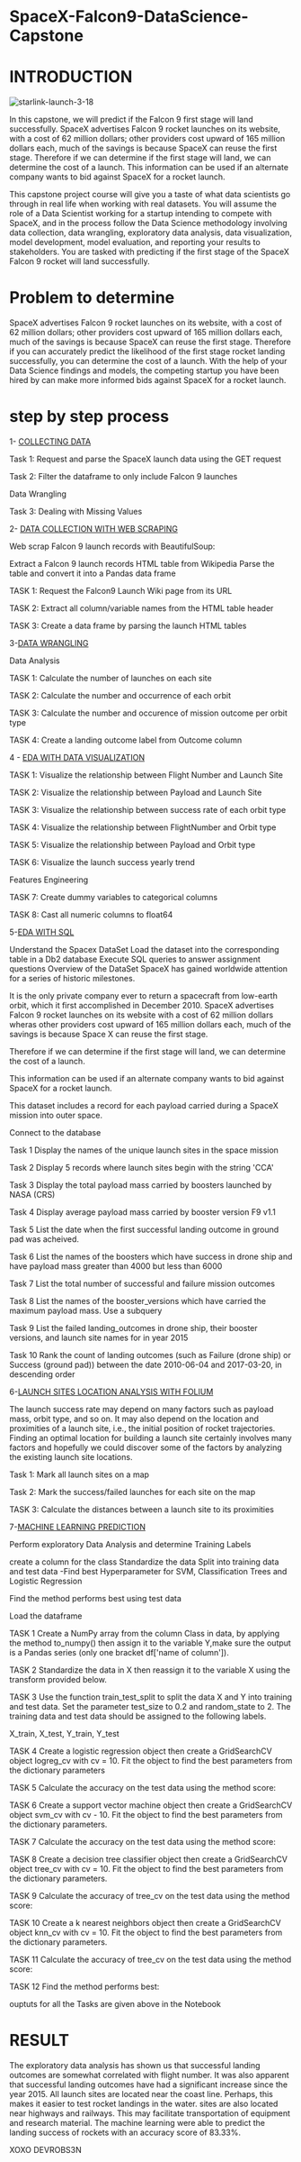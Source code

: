 # SpaceX-Falcon9-DataScience-Capstone
#  INTRODUCTION

![starlink-launch-3-18](https://user-images.githubusercontent.com/100082194/176105487-ffdc53e9-0772-4614-95da-8962766bc0b3.gif)

 
 In this capstone, we will predict if the Falcon 9 first stage will land successfully. SpaceX advertises Falcon 9 rocket launches on its website, with a cost of 62 million dollars; other providers cost upward of 165 million dollars each, much of the savings is because SpaceX can reuse the first stage. Therefore if we can determine if the first stage will land, we can determine the cost of a launch. This information can be used if an alternate company wants to bid against SpaceX for a rocket launch.

This capstone project course will give you a taste of what data scientists go through in real life when working with real datasets. You will assume the role of a Data Scientist working for a startup intending to compete with SpaceX, and in the process follow the Data Science methodology involving data collection, data wrangling, exploratory data analysis, data visualization, model development, model evaluation, and reporting your results to stakeholders. You are tasked with predicting if the first stage of the SpaceX Falcon 9 rocket will land successfully.

# Problem to determine
SpaceX advertises Falcon 9 rocket launches on its website, with a cost of 62 million dollars; other providers cost upward of 165 million dollars each, much of the savings is because SpaceX can reuse the first stage. Therefore if you can accurately predict the likelihood of the first stage rocket landing successfully, you can determine the cost of a launch. With the help of your Data Science findings and models, the competing startup you have been hired by can make more informed bids against SpaceX for a rocket launch.

# step by step process

 1- [COLLECTING DATA](https://github.com/DEVROBSEN/coursera/blob/main/SpaceXDataCollect.ipynb)
 
 Task 1: Request and parse the SpaceX launch data using the GET request
 
 Task 2: Filter the dataframe to only include Falcon 9 launches
 
 Data Wrangling
 
 Task 3: Dealing with Missing Values
 
 2- [DATA COLLECTION WITH WEB SCRAPING](https://github.com/DEVROBSEN/coursera/blob/main/DataCollectWebScraping.ipynb)
 
 
Web scrap Falcon 9 launch records with BeautifulSoup:

Extract a Falcon 9 launch records HTML table from Wikipedia
Parse the table and convert it into a Pandas data frame

TASK 1: Request the Falcon9 Launch Wiki page from its URL

TASK 2: Extract all column/variable names from the HTML table header

TASK 3: Create a data frame by parsing the launch HTML tables


3-[DATA WRANGLING](https://github.com/DEVROBSEN/coursera/blob/main/EDA.ipynb)

Data Analysis

TASK 1: Calculate the number of launches on each site

TASK 2: Calculate the number and occurrence of each orbit

TASK 3: Calculate the number and occurence of mission outcome per orbit type

TASK 4: Create a landing outcome label from Outcome column

4 - [EDA WITH DATA VISUALIZATION](https://github.com/DEVROBSEN/coursera/blob/main/EDA_Visualization.ipynb)

TASK 1: Visualize the relationship between Flight Number and Launch Site

TASK 2: Visualize the relationship between Payload and Launch Site

TASK 3: Visualize the relationship between success rate of each orbit type

TASK 4: Visualize the relationship between FlightNumber and Orbit type

TASK 5: Visualize the relationship between Payload and Orbit type

TASK 6: Visualize the launch success yearly trend

Features Engineering

TASK 7: Create dummy variables to categorical columns

TASK 8: Cast all numeric columns to float64

5-[EDA WITH SQL](https://github.com/DEVROBSEN/coursera/blob/main/EDA_SQL.ipynb)

Understand the Spacex DataSet
Load the dataset into the corresponding table in a Db2 database
Execute SQL queries to answer assignment questions
Overview of the DataSet
SpaceX has gained worldwide attention for a series of historic milestones.

It is the only private company ever to return a spacecraft from low-earth orbit, which it first accomplished in December 2010. SpaceX advertises Falcon 9 rocket launches on its website with a cost of 62 million dollars wheras other providers cost upward of 165 million dollars each, much of the savings is because Space X can reuse the first stage.

Therefore if we can determine if the first stage will land, we can determine the cost of a launch.

This information can be used if an alternate company wants to bid against SpaceX for a rocket launch.

This dataset includes a record for each payload carried during a SpaceX mission into outer space.

Connect to the database

Task 1
Display the names of the unique launch sites in the space mission

Task 2
Display 5 records where launch sites begin with the string 'CCA'

Task 3
Display the total payload mass carried by boosters launched by NASA (CRS)

Task 4
Display average payload mass carried by booster version F9 v1.1

Task 5
List the date when the first successful landing outcome in ground pad was acheived.

Task 6
List the names of the boosters which have success in drone ship and have payload mass greater than 4000 but less than 6000

Task 7
List the total number of successful and failure mission outcomes

Task 8
List the names of the booster_versions which have carried the maximum payload mass. Use a subquery

Task 9
List the failed landing_outcomes in drone ship, their booster versions, and launch site names for in year 2015


Task 10
Rank the count of landing outcomes (such as Failure (drone ship) or Success (ground pad)) between the date 2010-06-04 and 2017-03-20, in descending order

6-[LAUNCH SITES LOCATION ANALYSIS WITH FOLIUM](https://github.com/DEVROBSEN/coursera/blob/main/LaunchSitesLocationAnalysis.ipynb)

The launch success rate may depend on many factors such as payload mass, orbit type, and so on. It may also depend on the location and proximities of a launch site, i.e., the initial position of rocket trajectories. Finding an optimal location for building a launch site certainly involves many factors and hopefully we could discover some of the factors by analyzing the existing launch site locations.

Task 1: Mark all launch sites on a map

Task 2: Mark the success/failed launches for each site on the map

TASK 3: Calculate the distances between a launch site to its proximities

7-[MACHINE LEARNING PREDICTION](https://github.com/DEVROBSEN/coursera/blob/main/SpaceXMachineLearningPred.ipynb)

Perform exploratory Data Analysis and determine Training Labels

create a column for the class
Standardize the data
Split into training data and test data
-Find best Hyperparameter for SVM, Classification Trees and Logistic Regression

Find the method performs best using test data

Load the dataframe

TASK 1
Create a NumPy array from the column Class in data, by applying the method to_numpy() then assign it to the variable Y,make sure the output is a Pandas series (only one bracket df['name of column']).

TASK 2
Standardize the data in X then reassign it to the variable X using the transform provided below.

TASK 3
Use the function train_test_split to split the data X and Y into training and test data. Set the parameter test_size to 0.2 and random_state to 2. The training data and test data should be assigned to the following labels.

X_train, X_test, Y_train, Y_test

TASK 4
Create a logistic regression object then create a GridSearchCV object logreg_cv with cv = 10. Fit the object to find the best parameters from the dictionary parameters

TASK 5
Calculate the accuracy on the test data using the method score:

TASK 6
Create a support vector machine object then create a GridSearchCV object svm_cv with cv - 10. Fit the object to find the best parameters from the dictionary parameters.

TASK 7
Calculate the accuracy on the test data using the method score:

TASK 8
Create a decision tree classifier object then create a GridSearchCV object tree_cv with cv = 10. Fit the object to find the best parameters from the dictionary parameters.

TASK 9
Calculate the accuracy of tree_cv on the test data using the method score:

TASK 10
Create a k nearest neighbors object then create a GridSearchCV object knn_cv with cv = 10. Fit the object to find the best parameters from the dictionary parameters.

TASK 11
Calculate the accuracy of tree_cv on the test data using the method score:

TASK 12
Find the method performs best:



ouptuts for all the Tasks are given above in the Notebook


# RESULT

The exploratory data analysis has shown us that successful landing outcomes are somewhat correlated with flight number. It was also apparent that successful landing outcomes have had a significant increase since the year 2015.
All launch sites are located near the coast line. Perhaps, this makes it easier to test rocket landings in the water.
sites are also located near highways and railways. This may facilitate transportation of equipment and research material.
The machine learning were able to predict the landing success of rockets with an accuracy score of 83.33%.

XOXO DEVROBS3N
